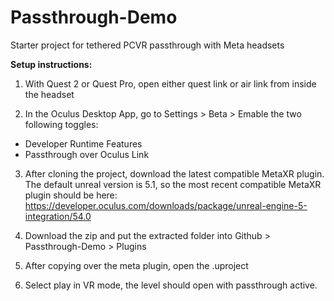 # Passthrough-Demo
Starter project for tethered PCVR passthrough with Meta headsets

**Setup instructions:**
1. With Quest 2 or Quest Pro, open either quest link or air link from inside the headset

2. In the Oculus Desktop App, go to Settings > Beta > Emable the two following toggles:
- Developer Runtime Features
- Passthrough over Oculus Link

3. After cloning the project, download the latest compatible MetaXR plugin. The default unreal version is 5.1, so the most recent compatible MetaXR plugin should be here: https://developer.oculus.com/downloads/package/unreal-engine-5-integration/54.0

4. Download the zip and put the extracted folder into Github > Passthrough-Demo > Plugins

5. After copying over the meta plugin, open the .uproject

6. Select play in VR mode, the level should open with passthrough active.
